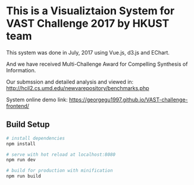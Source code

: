 # This is a Visualiztaion System for VAST Challenge 2017 by HKUST team

This system was done in July, 2017 using Vue.js, d3.js and EChart.

And we have received Multi-Challenge Award for Compelling Synthesis of Information.

Our submssion and detailed analysis and viewed in: http://hcil2.cs.umd.edu/newvarepository/benchmarks.php

System online demo link: https://georgegu1997.github.io/VAST-challenge-frontend/

## Build Setup

``` bash
# install dependencies
npm install

# serve with hot reload at localhost:8080
npm run dev

# build for production with minification
npm run build
